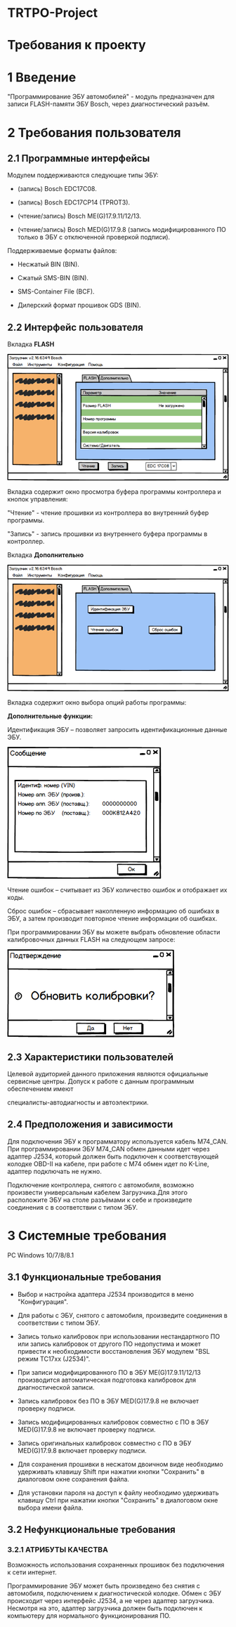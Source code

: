 
# TRTPO-Project

# Требования к проекту

# 1 Введение

"Программирование ЭБУ автомобилей" - модуль предназначен для записи FLASH-памяти ЭБУ Bosch, через диагностический разъём.

# 2 Требования пользователя

## 2.1 Программные интерфейсы

Модулем поддерживаются следующие типы ЭБУ:

* (запись) Bosch EDC17C08.

* (запись) Bosch EDC17CP14 (TPROT3).

* (чтение/запись) Bosch ME(G)17.9.11/12/13.

* (чтение/запись) Bosch MED(G)17.9.8 (запись модифицированного ПО только в ЭБУ с отключенной проверкой подписи). 

Поддерживаемые форматы файлов:

* Несжатый BIN (BIN).

* Сжатый SMS-BIN (BIN).

* SMS-Container File (BCF).

* Дилерский формат прошивок GDS (BIN).

## 2.2 Интерфейс пользователя

Вкладка **FLASH**

![рисунок 1](https://github.com/ShvedAlexander/TRTPO-Project/blob/master/Documentation/Requirements/Images/FLASH.png)

Вкладка содержит окно просмотра буфера программы контроллера и кнопок управления:

"Чтение" - чтение прошивки из контроллера во внутренний буфер программы.

"Запись" - запись прошивки из внутреннего буфера программы в контроллер.

Вкладка **Дополнительно**

![рисунок 2](https://github.com/ShvedAlexander/TRTPO-Project/blob/master/Documentation/Requirements/Images/%D0%94%D0%BE%D0%BF%D0%BE%D0%BB%D0%BD%D0%B8%D1%82%D0%B5%D0%BB%D1%8C%D0%BD%D0%BE.png)

Вкладка содержит окно выбора опций работы программы:

**Дополнительные функции:**

Идентификация ЭБУ – позволяет запросить идентификационные данные ЭБУ.

![рисунок 3](https://github.com/ShvedAlexander/TRTPO-Project/blob/master/Images/%D0%A1%D0%BE%D0%BE%D0%B1%D1%89%D0%B5%D0%BD%D0%B8%D0%B5.png)

Чтение ошибок – считывает из ЭБУ количество ошибок и отображает их коды.

Сброс ошибок – сбрасывает накопленную информацию об ошибках в ЭБУ, а затем производит повторное чтение информации об ошибках.


При программировании ЭБУ вы можете выбрать обновление области калибровочных данных FLASH на следующем запросе:

![рисунок 4](https://github.com/ShvedAlexander/TRTPO-Project/blob/master/Images/%D0%9F%D0%BE%D0%B4%D1%82%D0%B2%D0%B5%D1%80%D0%B6%D0%B4%D0%B5%D0%BD%D0%B8%D0%B5.png)

## 2.3 Характеристики пользователей

Целевой аудиторией данного приложения являются официальные сервисные центры. Допуск к работе с данным программным обеспечением имеют

специалисты-автодиагносты и автоэлектрики.

## 2.4 Предположения и зависимости

Для подключения ЭБУ к программатору используется кабель M74_CAN. При программировании ЭБУ M74_CAN обмен данными идет через адаптер 
J2534, который должен быть подключен к соответствующей колодке OBD-II на кабеле, при работе с М74 обмен идет по K-Line, адаптер 
подключать не нужно.
  
Подключение контроллера, снятого с автомобиля, возможно произвести универсальным кабелем Загрузчика.Для этого расположите ЭБУ на столе разъёмами к себе и произведите соединения с в соответствии с типом ЭБУ.

# 3 Системные требования

PC Windows 10/7/8/8.1

## 3.1 Функциональные требования

* Выбор и настройка адаптера J2534 производится в меню "Конфигурация".

* Для работы с ЭБУ, снятого с автомобиля, произведите соединения в соответствии с типом ЭБУ.
	
* Запись только калибровок при использовании нестандартного ПО или запись калибровок от другого ПО недопустима и может привести к необходимости восстановления ЭБУ модулем "BSL режим TC17xx (J2534)".
	
* При записи модифицированного ПО в ЭБУ ME(G)17.9.11/12/13 производится автоматическая подготовка калибровок для диагностической записи.
	
* Запись калибровок без ПО в ЭБУ MED(G)17.9.8 не включает проверку подписи.

* Запись модифицированных калибровок совместно с ПО в ЭБУ MED(G)17.9.8 не включает проверку подписи.
	
* Запись оригинальных калибровок совместно с ПО в ЭБУ MED(G)17.9.8 включает проверку подписи.

* Для сохранения прошивки в несжатом двоичном виде необходимо удерживать клавишу Shift при нажатии кнопки "Сохранить" в диалоговом окне сохранения файла.
	
* Для установки пароля на доступ к файлу необходимо удерживать клавишу Ctrl при нажатии кнопки "Сохранить" в диалоговом окне выбора имени файла.

## 3.2 Нефункциональные требования

### 3.2.1 АТРИБУТЫ КАЧЕСТВА

Возможность использования сохраненных прошивок без подключения к сети интернет.

Программирование ЭБУ может быть произведено без снятия с автомобиля, подключением к диагностической колодке. Обмен с ЭБУ происходит через интерфейс J2534, а не через адаптер загрузчика. Несмотря на это, адаптер загрузчика должен быть подключен к компьютеру для нормального функционирования ПО.
